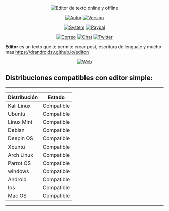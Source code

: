 <p align="center">
<img src="http://imgfz.com/i/hymIoxA.png" title="Editor de texto online y offline">
</p>

<p align="center">
<a href="https://github.com/drandroidsv/Frptools-linux"><img title="Autor" src="https://img.shields.io/badge/Author-MasTerSv-blue?style=for-the-badge&logo=github"></a>
<a href=""><img title="Version" src="https://img.shields.io/badge/Version-2.0-red?style=for-the-badge&logo="></a>
</p>

<p align="center">
<a href=""><img title="System" src="https://img.shields.io/badge/Supported%20OS-Linux-orange?style=for-the-badge&logo=linux"></a>
<a href="https://www.paypal.com/paypalme/drandroidsv"><img title="Paypal" src="https://img.shields.io/badge/Donate-PayPal-green.svg?style=for-the-badge&logo=paypal"></a>
</p>

<p align="center">
<a href="mailto:agdala@hacksal.me"><img title="Correo" src="https://img.shields.io/badge/Correo-Agdala@hacksal.me-blueviolet?style=for-the-badge&logo=gmai"></a>
<a href="https://t.me/joinchat/AAAAAETqm9bQH0uFopDJsQ"><img title="Chat" src="https://img.shields.io/badge/CHAT-TELEGRAM-blue?style=for-the-badge&logo=telegram"></a>
<a href="https://twitter.com/MASTERSV19"><img title="Twitter" src="https://img.shields.io/badge/CHAT-TWITTER-blue?style=for-the-badge&logo=twitter"></a>
</p>

**Editor** es un texto que te permite crear post, escritura de lenguaje y mucho mas
https://drandroidsv.github.io/editor/
<p align="center">
<a href="mailto:agdala@hacksal.me"><img title="Web" src="https://img.shields.io/badge/Web-https://drandroidsv.github.io/editor/-blueviolet?style=for-the-badge&logo=web"></a>

## Distribuciones compatibles con editor simple:

********************************
| Distribución |   Estado      |
|--------------|---------------| 
| Kali Linux   | Compatible    |
| Ubuntu       | Compatible    |
| Linux Mint   | Compatible    |
| Debian       | Compatible    |
| Deepin OS    | Compatible    |
| Xbuntu       | Compatible    |
| Arch Linux   | Compatible    |
| Parrot OS    | Compatible    |
| windows      | Compatible    |
| Android      | Compatible    |
| Ios          | Compatible    |
| Mac OS       | Compatible    |
********************************




